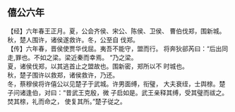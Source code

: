 ## 僖公六年

【经】六年春王正月。夏，公会齐侯、宋公、陈侯、卫侯、
曹伯伐郑，围新城。秋，楚人围许，诸侯遂救许。冬，公至自
伐郑。  
【传】六年春，晋侯使贾华伐屈。夷吾不能守，盟而行。
将奔狄郤芮曰：“后出同走,罪也。不如之梁。梁近秦而幸焉。
“乃之梁。  
夏，诸侯伐郑，以其逃首止之盟故也。围新密，郑所以不
时城也。  
秋，楚子围许以救郑，诸侯救许，乃还。  
冬，蔡穆侯将许僖公以见楚子于武城。许男面缚，衔璧，
大夫衰绖，士舆榇。楚子问诸逢伯，对曰：“昔武王克殷，微
子启如是。武王亲释其缚，受其璧而祓之。焚其榇，礼而命之，
使复其所。”楚子従之。  


